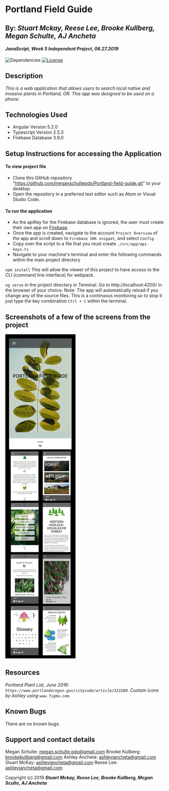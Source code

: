 # Portland Field Guide

## By: **_Stuart Mckay, Reese Lee, Brooke Kullberg, Megan Schulte, AJ Ancheta_**

#### _JavaScript, Week 5 Independent Project, *06.27.2019*_

![Dependencies](https://img.shields.io/badge/dependencies-up%20to%20date-brightgreen.svg)
[![License](https://img.shields.io/badge/license-MIT-blue.svg)](https://opensource.org/licenses/MIT)

## Description

_This is a web application that allows users to search local native and invasive plants in Portland, OR. This app was designed to be used on a phone._

## Technologies Used

- Angular Version 5.2.0
- Typescript Version 2.5.3
- Firebase Database 3.9.0

## Setup Instructions for accessing the Application

#### To view project file

- Clone this GitHub repository "https://github.com/meganschultepdx/Portland-field-guide.git" to your desktop.
- Open the repository in a preferred text editor such as Atom or Visual Studio Code.

#### To run the application

- As the apiKey for the Firebase database is ignored, the user must create their own app on [Firebase](https://firebase.google.com/).
- Once the app is created, navigate to the account `Project Overview` of the app and scroll down to `Firebase SDK snippet`, and select `Config`
- Copy over the script to a file that you must create `./src/app/api-keys.ts`
- Navigate to your machine's terminal and enter the following commands within the main project directory

`npm install` This will allow the viewer of this project to have access to the CLI (command line interface) for webpack.

`ng serve` in the project directory in Terminal. Go to http://localhost:4200/ in the browser of your choice. Note: The app will automatically reload if you change any of the source files. This is a continuous monitoring so to stop it just type the key combination `Ctrl + C` within the terminal.

## Screenshots of a few of the screens from the project

![](src/assets/img/Frame.png)

## Resources

_Portland Plant List, June 2016: `https://www.portlandoregon.gov/citycode/article/322280`._
_Custom icons by Ashley using `www.figma.com`._

## Known Bugs

There are no known bugs.

## Support and contact details

Megan Schulte: megan.schulte.pdx@gmail.com
Brooke Kullberg: brookekullberg@gmail.com
Ashley Ancheta: ashleyjancheta@gmail.com
Stuart McKay: ashleyjancheta@gmail.com
Reese Lee: ashleyjancheta@gmail.com

Copyright (c) 2019 **_Stuart Mckay, Reese Lee, Brooke Kullberg, Megan Sculte, AJ Ancheta_**
